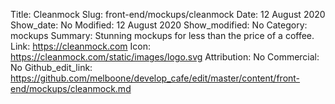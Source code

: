 Title: Cleanmock
Slug: front-end/mockups/cleanmock
Date: 12 August 2020
Show_date: No
Modified: 12 August 2020
Show_modified: No
Category: mockups
Summary: Stunning mockups for less than the price of a coffee.
Link: https://cleanmock.com
Icon: https://cleanmock.com/static/images/logo.svg
Attribution: No
Commercial: No
Github_edit_link: https://github.com/melboone/develop_cafe/edit/master/content/front-end/mockups/cleanmock.md